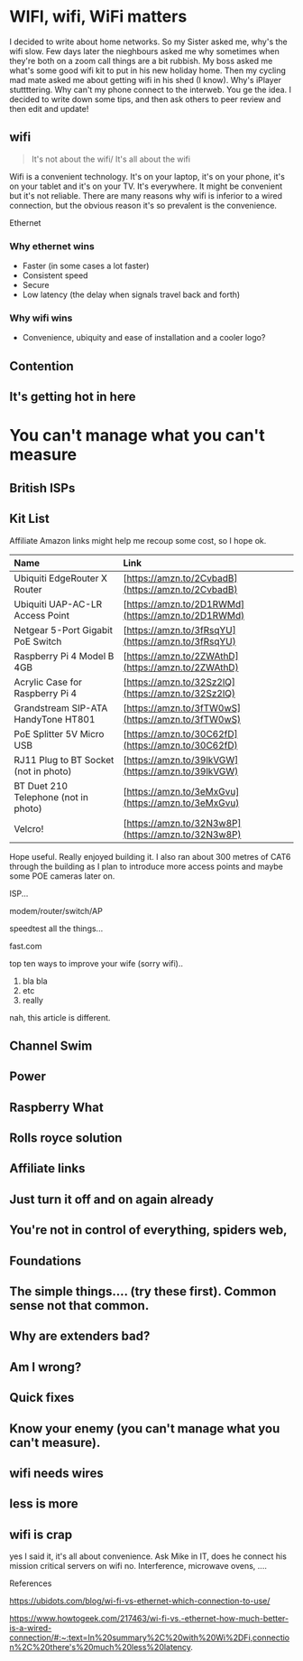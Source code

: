 # WIFI, wifi, WiFi matters

I decided to write about home networks. So my Sister asked me, why's the wifi slow. Few days later the nieghbours asked me why sometimes when they're both on a zoom call things are a bit rubbish. My boss asked me what's some good wifi kit to put in his new holiday home. Then my cycling mad mate asked me about getting wifi in his shed (I know). Why's iPlayer stuttttering. Why can't my phone connect to the interweb. You ge the idea. I decided to write down some tips, and then ask others to peer review and then edit and update!

## wifi
> It's not about the wifi/ It's all about the wifi

Wifi is a convenient technology. It's on your laptop, it's on your phone, it's on your tablet and it's on your TV. It's everywhere. It might be convenient but it's not reliable. There are many reasons why wifi is inferior to a wired connection, but the obvious reason it's so prevalent is the convenience.

Ethernet

### Why ethernet wins

- Faster (in some cases a lot faster)
- Consistent speed
- Secure
- Low latency (the delay when signals travel back and forth)


### Why wifi wins

- Convenience, ubiquity and ease of installation and a cooler logo?





## Contention

## It's getting hot in here

# You can't manage what you can't measure

## British ISPs

## Kit List

Affiliate Amazon links might help me recoup some cost, so I hope ok.

|Name|Link|
|:-|:-|
|Ubiquiti EdgeRouter X Router|[https://amzn.to/2CvbadB](https://amzn.to/2CvbadB)|
|Ubiquiti UAP-AC-LR Access Point|[https://amzn.to/2D1RWMd](https://amzn.to/2D1RWMd)|
|Netgear 5-Port Gigabit PoE Switch|[https://amzn.to/3fRsqYU](https://amzn.to/3fRsqYU)|
|Raspberry Pi 4 Model B 4GB|[https://amzn.to/2ZWAthD](https://amzn.to/2ZWAthD)|
|Acrylic Case for Raspberry Pi 4|[https://amzn.to/32Sz2lQ](https://amzn.to/32Sz2lQ)|
|Grandstream SIP-ATA HandyTone HT801|[https://amzn.to/3fTW0wS](https://amzn.to/3fTW0wS)|
|PoE Splitter 5V Micro USB|[https://amzn.to/30C62fD](https://amzn.to/30C62fD)|
|RJ11 Plug to BT Socket (not in photo)|[https://amzn.to/39lkVGW](https://amzn.to/39lkVGW)|
|BT Duet 210 Telephone (not in photo)|[https://amzn.to/3eMxGvu](https://amzn.to/3eMxGvu)|
|Velcro!|[https://amzn.to/32N3w8P](https://amzn.to/32N3w8P)|

Hope useful. Really enjoyed building it. I also ran about 300 metres of CAT6 through the building as I plan to introduce more access points and maybe some POE cameras later on.




ISP...

modem/router/switch/AP

speedtest all the things...

fast.com



top ten ways to improve your wife (sorry wifi)..

1. bla bla
2. etc
3. really



nah, this article is different.



## Channel Swim

## Power

## Raspberry What

## Rolls royce solution

## Affiliate links



## Just turn it off and on again already

## You're not in control of everything, spiders web,

## Foundations

## The simple things.... (try these first). Common sense not that common.


## Why are extenders bad?






## Am I wrong?


## Quick fixes







## Know your enemy (you can't manage what you can't measure).



## wifi needs wires


## less is more

## wifi is crap

yes I said it, it's all about convenience. Ask Mike in IT, does he connect his mission critical servers on wifi no. Interference, microwave ovens, ....


References

https://ubidots.com/blog/wi-fi-vs-ethernet-which-connection-to-use/


https://www.howtogeek.com/217463/wi-fi-vs.-ethernet-how-much-better-is-a-wired-connection/#:~:text=In%20summary%2C%20with%20Wi%2DFi,connection%2C%20there's%20much%20less%20latency.

